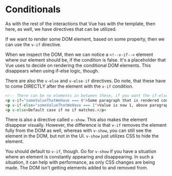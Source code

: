 # Conditionals
As with the rest of the interactions that Vue has with the template, then here, as well,
we have directives that can be utilized.

If we want to render some DOM element, based on some property, then we can use the `v-if`
directive.

When we inspect the DOM, then we can notice a `<!--v-if-->` element where our element
should be, if the condition is false. It's a placeholder that Vue uses to decide on 
rendering the conditional DOM elements. This disappears when using if-else logic, though.

There are also the `v-else` and `v-else-if` directives. Do note, that these have to come
DIRECTLY after the element with the `v-if` condition.

```html
<!-- There can be no elements in between these, if you want the if-else logic to work. -->
<p v-if="someValueThatWeHave === 0">Some paragraph that is rendered conditionally.</p>
<p v-if-else="someValueThatWeHave === 1">Value is now 1, above paragraph isn't shown.</p>
<p v-else>Default case if no if matches.</p>
```

There is also a directive called `v-show`. This also makes the element disappear visually.
However, the difference is that `v-if` removes the element fully from the DOM as well,
whereas with `v-show`, you can still see the element in the DOM, but not in the UI.
`v-show` just utilizes CSS to hide the element.

You should default to `v-if`, though. Go for `v-show` if you have a situation where
an element is constantly appearing and disappearing. In such a situation, it can help
with performance, as only CSS changes are being made. The DOM isn't getting elements
added to and removed from.